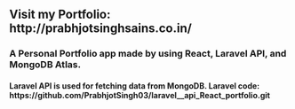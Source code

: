 <h2>Visit my Portfolio: http://prabhjotsinghsains.co.in/</h2>
<h3>A Personal Portfolio app made by using React, Laravel API, and MongoDB Atlas.</h3>
<h4>Laravel API is used for fetching data from MongoDB. Laravel code: https://github.com/PrabhjotSingh03/laravel__api_React_portfolio.git<h4>
